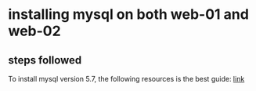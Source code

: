 # installing mysql on both web-01 and web-02

## steps followed

To install mysql version 5.7, the following resources is the best guide:
[link](https://intranet.alxswe.com/concepts/100002)
